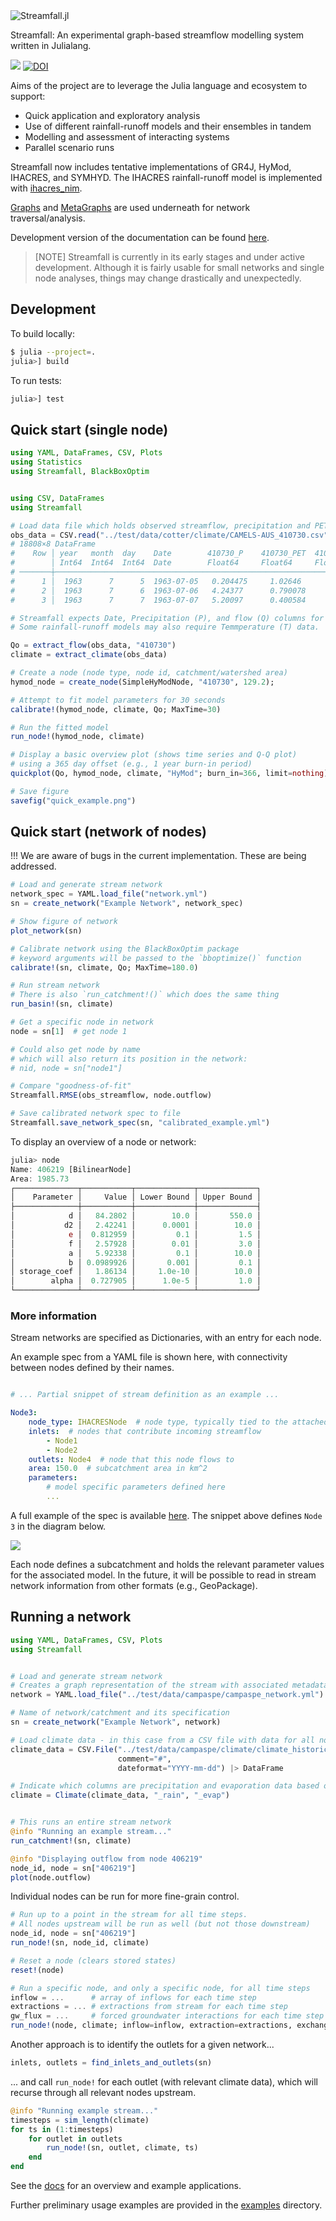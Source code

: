 <img align="center" src="docs/src/assets/logo.png" alt="Streamfall.jl" />

Streamfall: An experimental graph-based streamflow modelling system written in Julialang.

[![](https://img.shields.io/badge/docs-dev-blue.svg)](https://connectedsystems.github.io/Streamfall.jl/dev)
[![DOI](https://zenodo.org/badge/345341654.svg)](https://zenodo.org/badge/latestdoi/345341654)

Aims of the project are to leverage the Julia language and ecosystem to support:
- Quick application and exploratory analysis
- Use of different rainfall-runoff models and their ensembles in tandem
- Modelling and assessment of interacting systems
- Parallel scenario runs

Streamfall now includes tentative implementations of GR4J, HyMod, IHACRES, and SYMHYD.
The IHACRES rainfall-runoff model is implemented with [ihacres_nim](https://github.com/ConnectedSystems/ihacres_nim).

[Graphs](https://github.com/JuliaGraphs/Graphs.jl) and [MetaGraphs](https://github.com/JuliaGraphs/MetaGraphs.jl) are used underneath for network traversal/analysis.

Development version of the documentation can be found [here](https://connectedsystems.github.io/Streamfall.jl/dev).

> [NOTE] Streamfall is currently in its early stages and under active development. Although it is fairly usable for small networks and single node analyses, things may change drastically and unexpectedly.

## Development

To build locally:

```bash
$ julia --project=.
julia>] build
```

To run tests:

```bash
julia>] test
```


## Quick start (single node)

```julia
using YAML, DataFrames, CSV, Plots
using Statistics
using Streamfall, BlackBoxOptim


using CSV, DataFrames
using Streamfall

# Load data file which holds observed streamflow, precipitation and PET data
obs_data = CSV.read("../test/data/cotter/climate/CAMELS-AUS_410730.csv", DataFrame; comment="#")
# 18808×8 DataFrame
#    Row │ year   month  day    Date        410730_P    410730_PET  410730_max_T  410730_Q
#        │ Int64  Int64  Int64  Date        Float64     Float64     Float64       Float64
# ───────┼─────────────────────────────────────────────────────────────────────────────────
#      1 │  1963      7      5  1963-07-05   0.204475     1.02646        6.80409  127.322
#      2 │  1963      7      6  1963-07-06   4.24377      0.790078       5.91556  110.224
#      3 │  1963      7      7  1963-07-07   5.20097      0.400584       3.02218  117.653

# Streamfall expects Date, Precipitation (P), and flow (Q) columns for each gauge at a minimum.
# Some rainfall-runoff models may also require Temmperature (T) data.

Qo = extract_flow(obs_data, "410730")
climate = extract_climate(obs_data)

# Create a node (node type, node id, catchment/watershed area)
hymod_node = create_node(SimpleHyModNode, "410730", 129.2);

# Attempt to fit model parameters for 30 seconds
calibrate!(hymod_node, climate, Qo; MaxTime=30)

# Run the fitted model
run_node!(hymod_node, climate)

# Display a basic overview plot (shows time series and Q-Q plot)
# using a 365 day offset (e.g., 1 year burn-in period)
quickplot(Qo, hymod_node, climate, "HyMod"; burn_in=366, limit=nothing)

# Save figure
savefig("quick_example.png")
```


## Quick start (network of nodes)

!!! We are aware of bugs in the current implementation. These are being addressed.

```julia
# Load and generate stream network
network_spec = YAML.load_file("network.yml")
sn = create_network("Example Network", network_spec)

# Show figure of network
plot_network(sn)

# Calibrate network using the BlackBoxOptim package
# keyword arguments will be passed to the `bboptimize()` function
calibrate!(sn, climate, Qo; MaxTime=180.0)

# Run stream network
# There is also `run_catchment!()` which does the same thing
run_basin!(sn, climate)

# Get a specific node in network
node = sn[1]  # get node 1

# Could also get node by name
# which will also return its position in the network:
# nid, node = sn["node1"]

# Compare "goodness-of-fit"
Streamfall.RMSE(obs_streamflow, node.outflow)

# Save calibrated network spec to file
Streamfall.save_network_spec(sn, "calibrated_example.yml")
```

To display an overview of a node or network:

```julia
julia> node
Name: 406219 [BilinearNode]
Area: 1985.73
┌──────────────┬───────────┬─────────────┬─────────────┐
│    Parameter │     Value │ Lower Bound │ Upper Bound │
├──────────────┼───────────┼─────────────┼─────────────┤
│            d │   84.2802 │        10.0 │       550.0 │
│           d2 │   2.42241 │      0.0001 │        10.0 │
│            e │  0.812959 │         0.1 │         1.5 │
│            f │   2.57928 │        0.01 │         3.0 │
│            a │   5.92338 │         0.1 │        10.0 │
│            b │ 0.0989926 │       0.001 │         0.1 │
│ storage_coef │   1.86134 │     1.0e-10 │        10.0 │
│        alpha │  0.727905 │      1.0e-5 │         1.0 │
└──────────────┴───────────┴─────────────┴─────────────┘
```

### More information

Stream networks are specified as Dictionaries, with an entry for each node.

An example spec from a YAML file is shown here, with connectivity between nodes defined by their names.

```yaml

# ... Partial snippet of stream definition as an example ...

Node3:
    node_type: IHACRESNode  # node type, typically tied to the attached model
    inlets:  # nodes that contribute incoming streamflow
        - Node1
        - Node2
    outlets: Node4  # node that this node flows to
    area: 150.0  # subcatchment area in km^2
    parameters:
        # model specific parameters defined here
        ...
```

A full example of the spec is available [here](https://github.com/ConnectedSystems/Streamfall.jl/blob/main/test/data/campaspe/campaspe_network.yml). The snippet above defines `Node 3` in the diagram below.

[![](https://mermaid.ink/img/eyJjb2RlIjoiZ3JhcGggTFJcbiAgICBBKChOb2RlIDEpKSAtLT4gQygoTm9kZSAzKSlcbiAgICBCKChOb2RlIDIpKSAtLT4gQ1xuICAgIEMgLS0-IEQoKE5vZGUgNCkpXG4gICAgXG4gICIsIm1lcm1haWQiOnsidGhlbWUiOiJkZWZhdWx0In0sInVwZGF0ZUVkaXRvciI6ZmFsc2UsImF1dG9TeW5jIjp0cnVlLCJ1cGRhdGVEaWFncmFtIjpmYWxzZX0)](https://mermaid-js.github.io/mermaid-live-editor/edit##eyJjb2RlIjoiZ3JhcGggTFJcbiAgICBBKChOb2RlIDEpKSAtLT4gQygoTm9kZSAzKSlcbiAgICBCKChOb2RlIDIpKSAtLT4gQ1xuICAgIEMgLS0-IEQoKE5vZGUgKSlcbiAgICBcbiAgIiwibWVybWFpZCI6IntcbiAgXCJ0aGVtZVwiOiBcImRlZmF1bHRcIlxufSIsInVwZGF0ZUVkaXRvciI6ZmFsc2UsImF1dG9TeW5jIjp0cnVlLCJ1cGRhdGVEaWFncmFtIjpmYWxzZX0)



Each node defines a subcatchment and holds the relevant parameter values for the associated model. In the future, it will be possible to read in stream network information from other formats (e.g., GeoPackage).


## Running a network

```julia
using YAML, DataFrames, CSV, Plots
using Streamfall


# Load and generate stream network
# Creates a graph representation of the stream with associated metadata.
network = YAML.load_file("../test/data/campaspe/campaspe_network.yml")

# Name of network/catchment and its specification
sn = create_network("Example Network", network)

# Load climate data - in this case from a CSV file with data for all nodes.
climate_data = CSV.File("../test/data/campaspe/climate/climate_historic.csv",
                        comment="#",
                        dateformat="YYYY-mm-dd") |> DataFrame

# Indicate which columns are precipitation and evaporation data based on partial identifiers
climate = Climate(climate_data, "_rain", "_evap")


# This runs an entire stream network
@info "Running an example stream..."
run_catchment!(sn, climate)

@info "Displaying outflow from node 406219"
node_id, node = sn["406219"]
plot(node.outflow)
```

Individual nodes can be run for more fine-grain control.

```julia
# Run up to a point in the stream for all time steps.
# All nodes upstream will be run as well (but not those downstream)
node_id, node = sn["406219"]
run_node!(sn, node_id, climate)

# Reset a node (clears stored states)
reset!(node)

# Run a specific node, and only a specific node, for all time steps
inflow = ...      # array of inflows for each time step
extractions = ... # extractions from stream for each time step
gw_flux = ...     # forced groundwater interactions for each time step
run_node!(node, climate; inflow=inflow, extraction=extractions, exchange=gw_flux)
```

Another approach is to identify the outlets for a given network...

```julia
inlets, outlets = find_inlets_and_outlets(sn)
```

... and call `run_node!` for each outlet (with relevant climate data), which will recurse through all relevant nodes upstream.


```julia
@info "Running example stream..."
timesteps = sim_length(climate)
for ts in (1:timesteps)
    for outlet in outlets
        run_node!(sn, outlet, climate, ts)
    end
end
```

See the [docs](https://connectedsystems.github.io/Streamfall.jl/dev) for an overview and example applications.


Further preliminary usage examples are provided in the [examples](https://github.com/ConnectedSystems/Streamfall.jl/tree/main/examples) directory.


